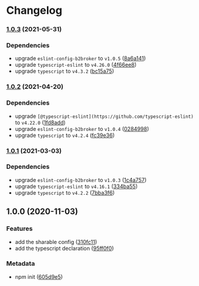 # Changelog

### [1.0.3](https://github.com/b2broker/typescript-eslint-config/compare/v1.0.2...v1.0.3) (2021-05-31)

### Dependencies

- upgrade `eslint-config-b2broker` to `v1.0.5` ([8a6a141](https://github.com/b2broker/typescript-eslint-config/commit/8a6a141729ab23ca6ba10b18b29910fe09aa4b60))
- upgrade `typescript-eslint` to `v4.26.0` ([4f66ee8](https://github.com/b2broker/typescript-eslint-config/commit/4f66ee8373e1202dd581838059aa3c7bbcecd808))
- upgrade `typescript` to `v4.3.2` ([bc15a75](https://github.com/b2broker/typescript-eslint-config/commit/bc15a75c9da2b47e5d8e4bbb9271ea5ee6147716))

### [1.0.2](https://github.com/b2broker/typescript-eslint-config/compare/v1.0.1...v1.0.2) (2021-04-20)

### Dependencies

- upgrade `[@typescript-eslint](https://github.com/typescript-eslint)` to `v4.22.0` ([1fd8add](https://github.com/b2broker/typescript-eslint-config/commit/1fd8add2b088bc0eeaf8b2466d35186647f23646))
- upgrade `eslint-config-b2broker` to `v1.0.4` ([0284998](https://github.com/b2broker/typescript-eslint-config/commit/028499858468ac5559007c1fe24bd44b014ffcc9))
- upgrade `typescript` to `v4.2.4` ([fc39e36](https://github.com/b2broker/typescript-eslint-config/commit/fc39e36f1cc2eb6cc441de6c93f6471f5e265a12))

### [1.0.1](https://github.com/b2broker/typescript-eslint-config/compare/v1.0.0...v1.0.1) (2021-03-03)

### Dependencies

- upgrade `eslint-config-b2broker` to `v1.0.3` ([1c4a757](https://github.com/b2broker/typescript-eslint-config/commit/1c4a757afac1dfd0a064c59bef0c5c22ef901d51))
- upgrade `typescript-eslint` to `v4.16.1` ([334ba55](https://github.com/b2broker/typescript-eslint-config/commit/334ba559c54d108234066455cb8500ad4ed5c7b7))
- upgrade `typescript` to `v4.2.2` ([7bba3f6](https://github.com/b2broker/typescript-eslint-config/commit/7bba3f6fe059de5f6ef8a99c69332bbe21baafaa))

## 1.0.0 (2020-11-03)

### Features

- add the sharable config ([310fc11](https://github.com/b2broker/typescript-eslint-config/commit/310fc1113d53e0ad3ba95365c550aa951079d313))
- add the typescript declaration ([95ff0f0](https://github.com/b2broker/typescript-eslint-config/commit/95ff0f0957ee008e5fa11e7866575ab25f2dafb7))

### Metadata

- npm init ([605d9e5](https://github.com/b2broker/typescript-eslint-config/commit/605d9e505efd2c139028ac292045124403888af4))
